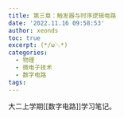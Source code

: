 ```yaml
---
title: 第三章：触发器与时序逻辑电路
date: '2022.11.16 09:58:53'
author: xeonds
toc: true
excerpt: (*/ω＼*)
categories:
  - 物理
  - 微电子技术
  - 数字电路
tags:
---
```


大二上学期[[数字电路]]学习笔记。

